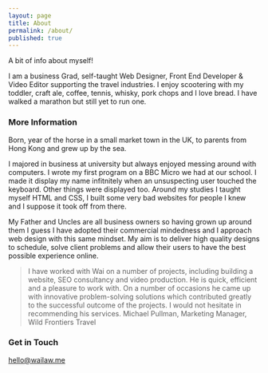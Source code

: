 ```yaml
---
layout: page
title: About
permalink: /about/
published: true
---
```


A bit of info about myself!

I am a business Grad, self-taught Web Designer, Front End Developer & Video Editor supporting the travel industries. I enjoy scootering with my toddler, craft ale, coffee, tennis, whisky, pork chops and I love bread. I have walked a marathon but still yet to run one.

### More Information
Born, year of the horse in a small market town in the UK, to parents from Hong Kong and grew up by the sea.

I majored in business at university but always enjoyed messing around with computers. I wrote my first program on a BBC Micro we had at our school. I made it display my name infitnitely when an unsuspecting user touched the keyboard. Other things were displayed too. Around my studies I taught myself HTML and CSS, I built some very bad websites for people I knew and I suppose it took off from there.

My Father and Uncles are all business owners so having grown up around them I guess I have adopted their commercial mindedness and I approach web design with this same mindset. My aim is to deliver high quality designs to schedule, solve client problems and allow their users to have the best possible experience online.

> I have worked with Wai on a number of projects, including building a website, SEO consultancy and video production. He is quick, efficient and a pleasure to work with. On a number of occasions he came up with innovative problem-solving solutions which contributed greatly to the successful outcome of the projects. I would not hesitate in recommending his services.
Michael Pullman, Marketing Manager, Wild Frontiers Travel

### Get in Touch

[hello@wailaw.me](mailto:hello@wailaw.me)

